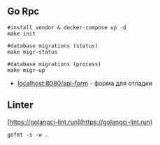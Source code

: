 ## Go Rpc

```shell
#install vendor & docker-compose up -d
make init

#database migrations (status)
make migr-status

#database migrations (process)
make migr-up
```

+ [localhost:8080/api-form](http://localhost:8080/api-form) - форма для отладки

## Linter
[https://golangci-lint.run](https://golangci-lint.run)

```shell
gofmt -s -w .
```

